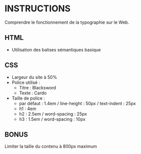 # INSTRUCTIONS
Comprendre le fonctionnement de la typographie sur le Web.

## HTML
- Utilisation des balises sémantiques basique

## CSS
- Largeur du site à 50%
- Police utilisé :
    - Titre : Blacksword
    - Texte : Cardo
- Taille de police :
    - par défaut : 1.4em / line-height : 50px / text-indent : 25px
    - h1 : 4em
    - h2 : 2.5em / word-spacing : 25px
    - h3 : 1.5em / word-spacing : 10px

## BONUS
Limiter la taille du contenu à 800px maximum
